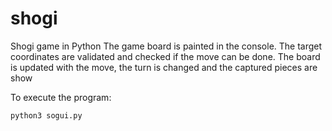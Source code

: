 # shogi
Shogi game in Python
The game board is painted in the console. 
The target coordinates are validated and checked if the move can be done. 
The board is updated with the move, the turn is changed and the captured pieces are show

To execute the program:
```
python3 sogui.py
```